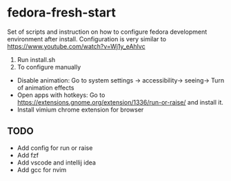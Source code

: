 # fedora-fresh-start

Set of scripts and instruction on how to configure fedora development environment after install. Configuration is very similar to https://www.youtube.com/watch?v=Wj1y_eAhlvc


1) Run install.sh
2) To configure manually
- Disable animation: Go to system settings -> accessibility-> seeing-> Turn of animation effects
- Open apps with hotkeys: Go to https://extensions.gnome.org/extension/1336/run-or-raise/ and install it. 
- Install vimium chrome extension for browser


## TODO
- Add config for run or raise
- Add fzf
- Add vscode and intellij idea
- Add gcc for nvim
